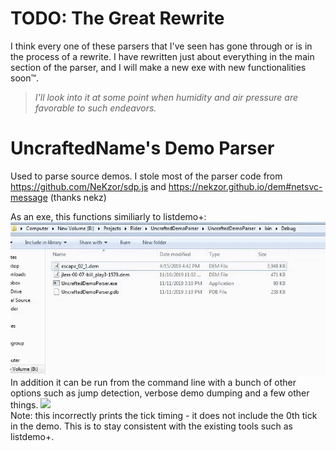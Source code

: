 # **TODO: The Great Rewrite**
I think every one of these parsers that I've seen has gone through or is in the process of a rewrite.
I have rewritten just about everything in the main section of the parser, and I will make a new exe with new functionalities soon™.
> *I'll look into it at some point when humidity and air pressure are favorable to such endeavors.*


# UncraftedName's Demo Parser
Used to parse source demos.
I stole most of the parser code from https://github.com/NeKzor/sdp.js and https://nekzor.github.io/dem#netsvc-message
(thanks nekz)

As an exe, this functions similiarly to listdemo+:
![](github-resources/example-usage.gif) \
In addition it can be run from the command line with a bunch of other options such as jump detection, verbose demo dumping and a few other things.
![](github-resources/console-usage.gif) \
Note: this incorrectly prints the tick timing - it does not include the 0th tick in the demo. This is to stay consistent with the existing tools such as listdemo+.
